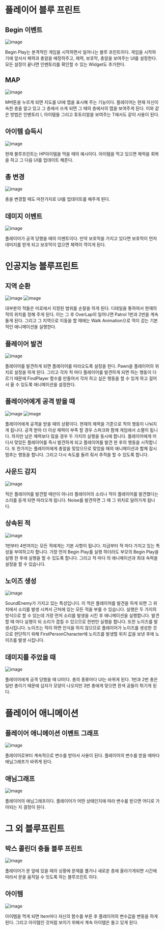 # 플레이어 블루 프린트
## Begin 이벤트
![image](https://github.com/SmiteFLame/Unreal-3D-Game-19.1/tree/master/Img/Sbegin.png)

Begin Play는 본격적인 게임을 시작하면서 일어나는 블루 프린트이다. 게임을 시작하기에 앞서서 체력과 총알을 배정하주고, 체력, 보호막, 총알을 보여주는 UI를 설정한다. 모든 설정이 끝나면 인벤토리를 확인할 수 있는 Widget도 추가한다.

## MAP
![image](https://github.com/SmiteFLame/Unreal-3D-Game-19.1/tree/master/Img/Smap.png)

M버튼을 누르게 되면 지도를 UI에 맵을 표시해 주는 기능이다. 플레이어는 현재 자신이 속한 층을 알고 있고 그 층에서 쓰게 되면 그 때의 층에서의 맵을 보여주게 된다. 이와 같은 방법은 인벤토리 I, 아이템들 그리고 튜토리얼을 보여주는 T에서도 같이 사용이 된다.

## 아이템 습득시
![image](https://github.com/SmiteFLame/Unreal-3D-Game-19.1/tree/master/Img/SItem.png)

현재 블루프린트는 HP아이템을 먹을 때의 예시이다. 아이템을 먹고 있으면 체력을 회복을 하고 그 다음 UI를 업데이트 해준다.

## 총 변경
![image](https://github.com/SmiteFLame/Unreal-3D-Game-19.1/tree/master/Img/Sgun.png)

총을 변경할 때도 마찬가지로 UI를 업데이트를 해주게 된다.

## 데미지 이벤트
![image](https://github.com/SmiteFLame/Unreal-3D-Game-19.1/tree/master/Img/SDamage.png)

플레이어가 공격 당했을 때의 이벤트이다. 만약 보호막을 가지고 있다면 보호막이 먼저 데미지를 받게 되고 보호막이 없으면 체력이 깍이게 된다.




# 인공지능 블루프린트

## 지역 순환
![image](https://github.com/SmiteFLame/Unreal-3D-Game-19.1/tree/master/Img/ERotation1.png)
![image](https://github.com/SmiteFLame/Unreal-3D-Game-19.1/tree/master/Img/ERotation2.png)

대부분의 적들은 미로에서 지정된 범위를 순찰을 하게 된다. 디테일을 통하여서 현재의 적의 위치를 정해 주게 된다. 이는 그 후 OverLap이 일어나면 Patrol 1번과 2번을 계속 돌게 된다. 그리고 그 지역으로 이동을 할 때에는 Walk Animation으로 적이 걷는 기본적인 애니메이션을 실행한다.

## 플레이어 발견
![image](https://github.com/SmiteFLame/Unreal-3D-Game-19.1/tree/master/Img/EPlayer.png)

플레이어를 발견하게 되면 플레이어를 따라오도록 설정을 한다. Pawn을 플레이어의 위치로 설정을 하게 된다. 그리고 각자 적 마다 플레이어를 발견하게 되면 하는 행동이 다르기 때문에 FindPlayer 함수를 만들어서 각자 하고 싶은 행동을 할 수 있게 하고 걸어서 올 수 있도록 애니메이션을 설정한다.

## 플레이어에게 공격 받을 때
![image](https://github.com/SmiteFLame/Unreal-3D-Game-19.1/tree/master/Img/EAtt.png)
![image](https://github.com/SmiteFLame/Unreal-3D-Game-19.1/tree/master/Img/EAtt2.png)

플레이어에게 공격을 받을 때의 상황이다. 현재의 체력을 기준으로 적의 행동이 나눠지게 됩니다. 공격 받아 더 이상 체력이 부족 할 경우 스파크와 함께 게임에서 소멸이 됩니다. 하지만 남은 체력보다 많을 경우 두 가지의 실행을 동시에 합니다. 플레이어에게 어디서 맞았든 플레이어를 즉시 발견하게 되고 플레이어를 발견 한 후의 행동을 시작합니다. 또 한가지는 플레이어에게 총알을 맞았으므로 맞았을 때의 애니메이션과 함께 잠시 멈추는 행동을 합니다. 그리고 다시 속도를 돌려 줘서 추적을 할 수 있도록 합니다.


## 사운드 감지
![image](https://github.com/SmiteFLame/Unreal-3D-Game-19.1/tree/master/Img/ESound.png)

적은 플레이어를 발견할 때만이 아니라 플레이어의 소리나 적이 플레이어를 발견했다는 소리를 듣게 되면 따라오게 됩니다. Noise를 발견하면 그 때 그 위치로 달려가게 됩니다.


## 상속된 적
![image](https://github.com/SmiteFLame/Unreal-3D-Game-19.1/tree/master/Img/EPar.png)

1번부터 4번까지는 모든 적에게는 기본 사항이 됩니다. 지금부터 적 마다 가지고 있는 특성을 부여하고자 합니다. 가장 먼저 Begin Play를 실행 하더라도 부모의 Begin Play을 실행 한 후에 실행을 할 수 있도록 합니다. 그리고 적 마다 의 애니메이션과 최대 속력을 설정을 할 수 있습니다.

## 노이즈 생성
![image](https://github.com/SmiteFLame/Unreal-3D-Game-19.1/tree/master/Img/ENoise.png)

SoundEnemy가 가지고 있는 특성입니다. 이 적은 플레이어를 발견을 하게 되면 그 위치에서 소리를 발생 시켜서 근처에 있는 모든 적을 부를 수 있습니다. 실행은 두 가지의 방식으로 할 수 있는데 가장 먼저 소리를 발생을 시킨 후 애니메이션을 실행합니다. 발견 할 때 마다 실행이 되 소리가 겹칠 수 있으므로 한번만 실행을 합니다. 또한 노이즈를 발생시킵니다. 노이즈는 적이 하면 인식을 하지 않으므로 플레이어가 노이즈를 생성한 것으로 판단하기 위해 FirstPersonCharacter에 노이즈를 발생할 위치 값을 보낸 후에 노이즈를 발생 시킵니다.

## 데미지를 주었을 때
![image](https://github.com/SmiteFLame/Unreal-3D-Game-19.1/tree/master/Img/EDam.png)

플레이어에게 공격 당했을 때 UI이다. 총의 종류마다 UI는 바뀌게 된다. 1번과 2번 총은 일반 총이기 때문에 십자가 모양이 나오지만 3번 총에게 맞으면 흰색 공들이 튀기게 된다.


# 플레이어 애니메이션

## 플레이어 애니메이션 이벤트 그래프
![image](https://github.com/SmiteFLame/Unreal-3D-Game-19.1/tree/master/Img/Pani.png)

플레이어로부터 계속적으로 변수를 받아서 사용이 된다. 플레이어의 변수를 받을 때마다 애님그래프가 바뀌게 된다.

## 애님그래프
![image](https://github.com/SmiteFLame/Unreal-3D-Game-19.1/tree/master/Img/Pani2.png)

플레이어의 애님그래프이다. 플레이어가 어떤 상태인지에 따라 변수를 받으면 어디로 가야되는 지 결정이 된다.



# 그 외 블루프린트
## 박스 콜린더 충돌 블루 프린트
![image](https://github.com/SmiteFLame/Unreal-3D-Game-19.1/tree/master/Img/Xbox.png)

플레이어가 문 앞에 있을 때의 상황에 문제를 풀거나 새로운 층에 올라가게되면 시간에 따라서 문을 움직일 수 잇도록 하는 블루프린트 이다.

## 아이템
![image](https://github.com/SmiteFLame/Unreal-3D-Game-19.1/tree/master/Img/Xitem.png)

아이템을 먹게 되면 Item마다 자신의 함수를 부른 후 플레이어의 변수값을 변동을 하게 된다. 그리고 아이템인 것처럼 보이기 위해서 계속 아이템은 돌고 있게 된다.




